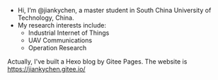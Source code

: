 - Hi, I’m @jiankychen, a master student in South China University of Technology, China.
- My research interests include:
  - Industrial Internet of Things
  - UAV Communications
  - Operation Research

Actually, I've built a Hexo blog by Gitee Pages. The website is https://jiankychen.gitee.io/

<!---
jiankychen/jiankychen is a ✨ special ✨ repository because its `README.md` (this file) appears on your GitHub profile.
You can click the Preview link to take a look at your changes.
--->
